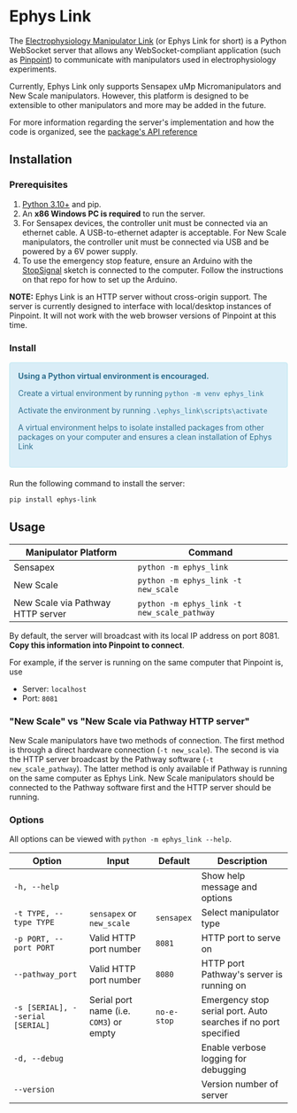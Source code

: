 # Ephys Link

The [Electrophysiology Manipulator Link](https://github.com/VirtualBrainLab/ephys-link)
(or Ephys Link for short) is a Python WebSocket server that allows any
WebSocket-compliant application (such
as [Pinpoint](https://github.com/VirtualBrainLab/Pinpoint))
to communicate with manipulators used in electrophysiology experiments.

Currently, Ephys Link only supports Sensapex uMp Micromanipulators and New Scale
manipulators. However, this platform is designed to be extensible to other
manipulators and more may be
added in the future.

For more information regarding the server's implementation and how the code is
organized, see
the [package's API reference](https://virtualbrainlab.org/api_reference_ephys_link.html)

## Installation

### Prerequisites

1. [Python 3.10+](https://www.python.org/downloads/) and pip.
2. An **x86 Windows PC is required** to run the server.
3. For Sensapex devices, the controller unit must be connected via an ethernet
   cable. A USB-to-ethernet adapter is acceptable. For New Scale manipulators,
   the controller unit must be connected via USB and be powered by a 6V power
   supply.
4. To use the emergency stop feature, ensure an Arduino with
   the [StopSignal](https://github.com/VirtualBrainLab/StopSignal) sketch is
   connected to the computer. Follow the instructions on that repo for how to
   set up the Arduino.

**NOTE:** Ephys Link is an HTTP server without cross-origin support. The server
is currently designed to interface with local/desktop instances of Pinpoint. It
will not work with the web browser versions of Pinpoint at this time.

### Install

<div style="padding: 15px; border: 1px solid transparent; border-color: transparent; margin-bottom: 20px; border-radius: 4px; color: #31708f; background-color: #d9edf7; border-color: #bce8f1;">
<b>Using a Python virtual environment is encouraged.</b>
<p>Create a virtual environment by running <code>python -m venv ephys_link</code></p>
<p>Activate the environment by running <code>.\ephys_link\scripts\activate</code></p>
<p>A virtual environment helps to isolate installed packages from other packages on your computer and ensures a clean installation of Ephys Link</p>
</div>

Run the following command to install the server:

```bash
pip install ephys-link
```

## Usage

| Manipulator Platform              | Command                                     |
|-----------------------------------|---------------------------------------------|
| Sensapex                          | `python -m ephys_link`                      |
| New Scale                         | `python -m ephys_link -t new_scale`         |
| New Scale via Pathway HTTP server | `python -m ephys_link -t new_scale_pathway` |

By default, the server will broadcast with its local IP address on port 8081.
**Copy this information into Pinpoint to connect**.

For example, if the server is running on the same computer that Pinpoint is, use

- Server: `localhost`
- Port: `8081`

### "New Scale" vs "New Scale via Pathway HTTP server"

New Scale manipulators have two methods of connection. The first method is through a direct hardware
connection (`-t new_scale`). The second is via the HTTP server broadcast by the Pathway
software (`-t new_scale_pathway`). The latter method is only available if Pathway is running on the same computer as
Ephys Link. New Scale manipulators should be connected to the Pathway software first and the HTTP server should be
running.

### Options

All options can be viewed with `python -m ephys_link --help`.

| Option                           | Input                                   | Default     | Description                                                    |
|----------------------------------|-----------------------------------------|-------------|----------------------------------------------------------------|
| `-h, --help`                     |                                         |             | Show help message and options                                  |
| `-t TYPE, --type TYPE`           | `sensapex` or `new_scale`               | `sensapex`  | Select manipulator type                                        |
| `-p PORT, --port PORT`           | Valid HTTP port number                  | `8081`      | HTTP port to serve on                                          |
| `--pathway_port`                 | Valid HTTP port number                  | `8080`      | HTTP port Pathway's server is running on                       |
| `-s [SERIAL], --serial [SERIAL]` | Serial port name (i.e. `COM3`) or empty | `no-e-stop` | Emergency stop serial port. Auto searches if no port specified |
| `-d, --debug`                    |                                         |             | Enable verbose logging for debugging                           |
| `--version`                      |                                         |             | Version number of server                                       |